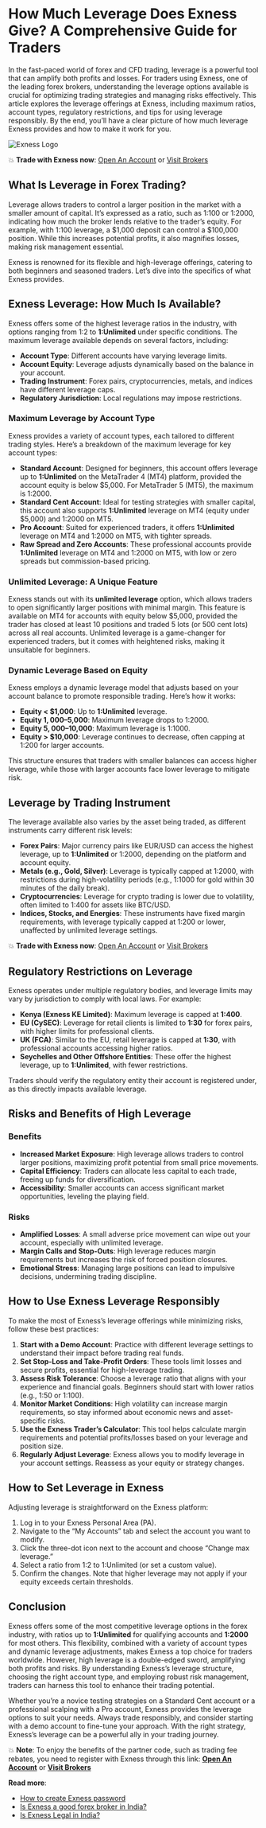 # How Much Leverage Does Exness Give? A Comprehensive Guide for Traders

In the fast-paced world of forex and CFD trading, leverage is a powerful tool that can amplify both profits and losses. For traders using Exness, one of the leading forex brokers, understanding the leverage options available is crucial for optimizing trading strategies and managing risks effectively. This article explores the leverage offerings at Exness, including maximum ratios, account types, regulatory restrictions, and tips for using leverage responsibly. By the end, you’ll have a clear picture of how much leverage Exness provides and how to make it work for you.

![Exness Logo](https://d3dpet1g0ty5ed.cloudfront.net/EN_AF_625k_traders_choose_Exness_800x800.png)

💥 **Trade with Exness now**: [Open An Account](https://one.exnesstrack.org/boarding/sign-up/a/89rj8di4n7) or [Visit Brokers](https://one.exnesstrack.org/a/89rj8di4n7)

## What Is Leverage in Forex Trading?

Leverage allows traders to control a larger position in the market with a smaller amount of capital. It’s expressed as a ratio, such as 1:100 or 1:2000, indicating how much the broker lends relative to the trader’s equity. For example, with 1:100 leverage, a $1,000 deposit can control a $100,000 position. While this increases potential profits, it also magnifies losses, making risk management essential.

Exness is renowned for its flexible and high-leverage offerings, catering to both beginners and seasoned traders. Let’s dive into the specifics of what Exness provides.

## Exness Leverage: How Much Is Available?

Exness offers some of the highest leverage ratios in the industry, with options ranging from 1:2 to **1:Unlimited** under specific conditions. The maximum leverage available depends on several factors, including:

- **Account Type**: Different accounts have varying leverage limits.
- **Account Equity**: Leverage adjusts dynamically based on the balance in your account.
- **Trading Instrument**: Forex pairs, cryptocurrencies, metals, and indices have different leverage caps.
- **Regulatory Jurisdiction**: Local regulations may impose restrictions.

### Maximum Leverage by Account Type

Exness provides a variety of account types, each tailored to different trading styles. Here’s a breakdown of the maximum leverage for key account types:

- **Standard Account**: Designed for beginners, this account offers leverage up to **1:Unlimited** on the MetaTrader 4 (MT4) platform, provided the account equity is below $5,000. For MetaTrader 5 (MT5), the maximum is 1:2000.
- **Standard Cent Account**: Ideal for testing strategies with smaller capital, this account also supports **1:Unlimited** leverage on MT4 (equity under $5,000) and 1:2000 on MT5.
- **Pro Account**: Suited for experienced traders, it offers **1:Unlimited** leverage on MT4 and 1:2000 on MT5, with tighter spreads.
- **Raw Spread and Zero Accounts**: These professional accounts provide **1:Unlimited** leverage on MT4 and 1:2000 on MT5, with low or zero spreads but commission-based pricing.

### Unlimited Leverage: A Unique Feature

Exness stands out with its **unlimited leverage** option, which allows traders to open significantly larger positions with minimal margin. This feature is available on MT4 for accounts with equity below $5,000, provided the trader has closed at least 10 positions and traded 5 lots (or 500 cent lots) across all real accounts. Unlimited leverage is a game-changer for experienced traders, but it comes with heightened risks, making it unsuitable for beginners.

### Dynamic Leverage Based on Equity

Exness employs a dynamic leverage model that adjusts based on your account balance to promote responsible trading. Here’s how it works:

- **Equity < $1,000**: Up to **1:Unlimited** leverage.
- **Equity $1,000–$5,000**: Maximum leverage drops to 1:2000.
- **Equity $5,000–$10,000**: Maximum leverage is 1:1000.
- **Equity > $10,000**: Leverage continues to decrease, often capping at 1:200 for larger accounts.

This structure ensures that traders with smaller balances can access higher leverage, while those with larger accounts face lower leverage to mitigate risk.

## Leverage by Trading Instrument

The leverage available also varies by the asset being traded, as different instruments carry different risk levels:

- **Forex Pairs**: Major currency pairs like EUR/USD can access the highest leverage, up to **1:Unlimited** or 1:2000, depending on the platform and account equity.
- **Metals (e.g., Gold, Silver)**: Leverage is typically capped at 1:2000, with restrictions during high-volatility periods (e.g., 1:1000 for gold within 30 minutes of the daily break).
- **Cryptocurrencies**: Leverage for crypto trading is lower due to volatility, often limited to 1:400 for assets like BTC/USD.
- **Indices, Stocks, and Energies**: These instruments have fixed margin requirements, with leverage typically capped at 1:200 or lower, unaffected by unlimited leverage settings.

💥 **Trade with Exness now**: [Open An Account](https://one.exnesstrack.org/boarding/sign-up/a/89rj8di4n7) or [Visit Brokers](https://one.exnesstrack.org/a/89rj8di4n7)

## Regulatory Restrictions on Leverage

Exness operates under multiple regulatory bodies, and leverage limits may vary by jurisdiction to comply with local laws. For example:

- **Kenya (Exness KE Limited)**: Maximum leverage is capped at **1:400**.
- **EU (CySEC)**: Leverage for retail clients is limited to **1:30** for forex pairs, with higher limits for professional clients.
- **UK (FCA)**: Similar to the EU, retail leverage is capped at **1:30**, with professional accounts accessing higher ratios.
- **Seychelles and Other Offshore Entities**: These offer the highest leverage, up to **1:Unlimited**, with fewer restrictions.

Traders should verify the regulatory entity their account is registered under, as this directly impacts available leverage.

## Risks and Benefits of High Leverage

### Benefits
- **Increased Market Exposure**: High leverage allows traders to control larger positions, maximizing profit potential from small price movements.
- **Capital Efficiency**: Traders can allocate less capital to each trade, freeing up funds for diversification.
- **Accessibility**: Smaller accounts can access significant market opportunities, leveling the playing field.

### Risks
- **Amplified Losses**: A small adverse price movement can wipe out your account, especially with unlimited leverage.
- **Margin Calls and Stop-Outs**: High leverage reduces margin requirements but increases the risk of forced position closures.
- **Emotional Stress**: Managing large positions can lead to impulsive decisions, undermining trading discipline.

## How to Use Exness Leverage Responsibly

To make the most of Exness’s leverage offerings while minimizing risks, follow these best practices:

1. **Start with a Demo Account**: Practice with different leverage settings to understand their impact before trading real funds.
2. **Set Stop-Loss and Take-Profit Orders**: These tools limit losses and secure profits, essential for high-leverage trading.
3. **Assess Risk Tolerance**: Choose a leverage ratio that aligns with your experience and financial goals. Beginners should start with lower ratios (e.g., 1:50 or 1:100).
4. **Monitor Market Conditions**: High volatility can increase margin requirements, so stay informed about economic news and asset-specific risks.
5. **Use the Exness Trader’s Calculator**: This tool helps calculate margin requirements and potential profits/losses based on your leverage and position size.
6. **Regularly Adjust Leverage**: Exness allows you to modify leverage in your account settings. Reassess as your equity or strategy changes.

## How to Set Leverage in Exness

Adjusting leverage is straightforward on the Exness platform:

1. Log in to your Exness Personal Area (PA).
2. Navigate to the “My Accounts” tab and select the account you want to modify.
3. Click the three-dot icon next to the account and choose “Change max leverage.”
4. Select a ratio from 1:2 to 1:Unlimited (or set a custom value).
5. Confirm the changes. Note that higher leverage may not apply if your equity exceeds certain thresholds.

## Conclusion

Exness offers some of the most competitive leverage options in the forex industry, with ratios up to **1:Unlimited** for qualifying accounts and **1:2000** for most others. This flexibility, combined with a variety of account types and dynamic leverage adjustments, makes Exness a top choice for traders worldwide. However, high leverage is a double-edged sword, amplifying both profits and risks. By understanding Exness’s leverage structure, choosing the right account type, and employing robust risk management, traders can harness this tool to enhance their trading potential.

Whether you’re a novice testing strategies on a Standard Cent account or a professional scalping with a Pro account, Exness provides the leverage options to suit your needs. Always trade responsibly, and consider starting with a demo account to fine-tune your approach. With the right strategy, Exness’s leverage can be a powerful ally in your trading journey.

💥 **Note**: To enjoy the benefits of the partner code, such as trading fee rebates, you need to register with Exness through this link: **[Open An Account](https://one.exnesstrack.org/boarding/sign-up/a/89rj8di4n7)** or **[Visit Brokers](https://one.exnesstrack.org/a/89rj8di4n7)**

**Read more**:
- [How to create Exness password](https://github.com/AlexMic9/Exness/blob/main/How%20To%20Create%20Exness%20Password%3A%20A%20Step-by-Step%20Guide.md)
- [Is Exness a good forex broker in India?](https://github.com/AlexMic9/Exness/blob/main/Is%20Exness%20a%20Good%20Forex%20Broker%20in%20India%3F%20A%20Comprehensive%20Review.md)
- [Is Exness Legal in India?](https://github.com/AlexMic9/Exness/blob/main/Is%20Exness%20Legal%20in%20India%3F%20A%20Comprehensive%20Guide.md)
